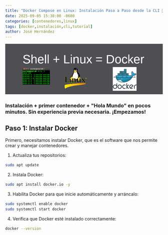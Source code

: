 ```yaml
---
title: "Docker Compose en Linux: Instalación Paso a Paso desde la CLI 🐳"
date: 2025-09-05 15:30:00 -0600
categories: [contenedores,linux]
tags: [docker,instalación,cli,tutorial]
author: José Hernández
---
```


![Linux-Docker](/assets/img/posts/DC-Setup/Inicio.png "Docker Setup Guide")

### Instalación + primer contenedor + "Hola Mundo" en pocos minutos. Sin experiencia previa necesaria. ¡Empezamos!


## Paso 1: Instalar Docker
Primero, necesitamos instalar Docker, que es el software que nos permite crear y manejar contenedores.

1. Actualiza tus repositorios:
```bash
sudo apt update
```

2. Instala Docker:
```bash
sudo apt install docker.io -y
```

3. Habilita Docker para que inicie automáticamente y arráncalo: 
```bash
sudo systemctl enable docker
sudo systemctl start docker
```

4. Verifica que Docker esté instalado correctamente:
```bash
docker --version
```